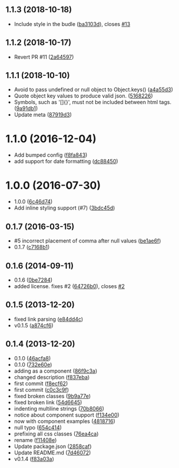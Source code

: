<a name="1.1.3"></a>
## 1.1.3 (2018-10-18)

* Include style in the budle ([ba3103d](https://github.com/mafintosh/json-markup/commit/ba3103d)), closes [#13](https://github.com/mafintosh/json-markup/issues/13)



<a name="1.1.2"></a>
## 1.1.2 (2018-10-17)

* Revert PR #11 ([2a64597](https://github.com/mafintosh/json-markup/commit/2a64597))



<a name="1.1.1"></a>
## 1.1.1 (2018-10-10)

* Avoid to pass undefined or null object to Object.keys() ([a4a55d3](https://github.com/mafintosh/json-markup/commit/a4a55d3))
* Quote object key values to produce valid json. ([5168226](https://github.com/mafintosh/json-markup/commit/5168226))
* Symbols, such as '[]{}', must not be included between html tags. ([9a91db1](https://github.com/mafintosh/json-markup/commit/9a91db1))
* Update meta ([87919d3](https://github.com/mafintosh/json-markup/commit/87919d3))



<a name="1.1.0"></a>
# 1.1.0 (2016-12-04)

* Add bumped config ([f8fa843](https://github.com/mafintosh/json-markup/commit/f8fa843))
* add support for date formatting ([dc88450](https://github.com/mafintosh/json-markup/commit/dc88450))



<a name="1.0.0"></a>
# 1.0.0 (2016-07-30)

* 1.0.0 ([6c46d74](https://github.com/mafintosh/json-markup/commit/6c46d74))
* Add inline styling support (#7) ([3bdc45d](https://github.com/mafintosh/json-markup/commit/3bdc45d))



<a name="0.1.7"></a>
## 0.1.7 (2016-03-15)

* #5 incorrect placement of comma after null values ([be1ae6f](https://github.com/mafintosh/json-markup/commit/be1ae6f))
* 0.1.7 ([c7168b1](https://github.com/mafintosh/json-markup/commit/c7168b1))



<a name="0.1.6"></a>
## 0.1.6 (2014-09-11)

* 0.1.6 ([0be7284](https://github.com/mafintosh/json-markup/commit/0be7284))
* added license. fixes #2 ([64726b0](https://github.com/mafintosh/json-markup/commit/64726b0)), closes [#2](https://github.com/mafintosh/json-markup/issues/2)



<a name="0.1.5"></a>
## 0.1.5 (2013-12-20)

* fixed link parsing ([e84dd4c](https://github.com/mafintosh/json-markup/commit/e84dd4c))
* v0.1.5 ([a874cf6](https://github.com/mafintosh/json-markup/commit/a874cf6))



<a name="0.1.4"></a>
## 0.1.4 (2013-12-20)

* 0.1.0 ([46acfa8](https://github.com/mafintosh/json-markup/commit/46acfa8))
* 0.1.0 ([732e60e](https://github.com/mafintosh/json-markup/commit/732e60e))
* adding as a component ([86f9c3a](https://github.com/mafintosh/json-markup/commit/86f9c3a))
* changed description ([f837eba](https://github.com/mafintosh/json-markup/commit/f837eba))
* first commit ([f8ecf62](https://github.com/mafintosh/json-markup/commit/f8ecf62))
* first commit ([c0c3c9f](https://github.com/mafintosh/json-markup/commit/c0c3c9f))
* fixed broken classes ([9b9a77e](https://github.com/mafintosh/json-markup/commit/9b9a77e))
* fixed broken link ([54d6645](https://github.com/mafintosh/json-markup/commit/54d6645))
* indenting multiline strings ([70b8066](https://github.com/mafintosh/json-markup/commit/70b8066))
* notice about component support ([f134e00](https://github.com/mafintosh/json-markup/commit/f134e00))
* now with component examples ([4818716](https://github.com/mafintosh/json-markup/commit/4818716))
* null typo ([654c414](https://github.com/mafintosh/json-markup/commit/654c414))
* prefixing all css classes ([76ea4ca](https://github.com/mafintosh/json-markup/commit/76ea4ca))
* rename ([f11408e](https://github.com/mafintosh/json-markup/commit/f11408e))
* Update package.json ([2858caf](https://github.com/mafintosh/json-markup/commit/2858caf))
* Update README.md ([7d46072](https://github.com/mafintosh/json-markup/commit/7d46072))
* v0.1.4 ([f83a03a](https://github.com/mafintosh/json-markup/commit/f83a03a))



